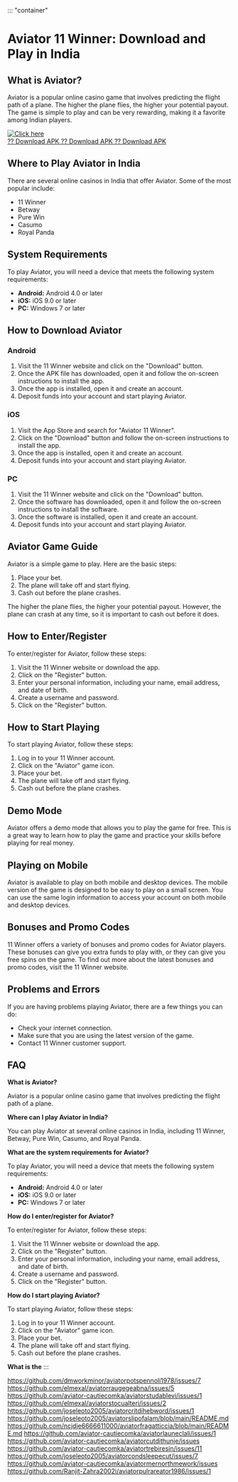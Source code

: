 ::: \"container\"
# Aviator 11 Winner: Download and Play in India

## What is Aviator?

Aviator is a popular online casino game that involves predicting the
flight path of a plane. The higher the plane flies, the higher your
potential payout. The game is simple to play and can be very rewarding,
making it a favorite among Indian players.

[![Click
here](https://readscoops.com/wp-content/uploads/2023/03/Readscoop-aviator-1-1.jpg)](https://traff.sbs/deff?key=aviator+11+winner+download)\
[?? Download APK ?? Download APK ?? Download
APK](https://traff.sbs/deff?key=aviator+11+winner+download)

## Where to Play Aviator in India

There are several online casinos in India that offer Aviator. Some of
the most popular include:

-   11 Winner
-   Betway
-   Pure Win
-   Casumo
-   Royal Panda

## System Requirements

To play Aviator, you will need a device that meets the following system
requirements:

-   **Android:** Android 4.0 or later
-   **iOS:** iOS 9.0 or later
-   **PC:** Windows 7 or later

## How to Download Aviator

### Android

1.  Visit the 11 Winner website and click on the "Download"
    button.
2.  Once the APK file has downloaded, open it and follow the on-screen
    instructions to install the app.
3.  Once the app is installed, open it and create an account.
4.  Deposit funds into your account and start playing Aviator.

### iOS

1.  Visit the App Store and search for "Aviator 11 Winner".
2.  Click on the "Download" button and follow the on-screen
    instructions to install the app.
3.  Once the app is installed, open it and create an account.
4.  Deposit funds into your account and start playing Aviator.

### PC

1.  Visit the 11 Winner website and click on the "Download"
    button.
2.  Once the software has downloaded, open it and follow the on-screen
    instructions to install the software.
3.  Once the software is installed, open it and create an account.
4.  Deposit funds into your account and start playing Aviator.

## Aviator Game Guide

Aviator is a simple game to play. Here are the basic steps:

1.  Place your bet.
2.  The plane will take off and start flying.
3.  Cash out before the plane crashes.

The higher the plane flies, the higher your potential payout. However,
the plane can crash at any time, so it is important to cash out before
it does.

## How to Enter/Register

To enter/register for Aviator, follow these steps:

1.  Visit the 11 Winner website or download the app.
2.  Click on the "Register" button.
3.  Enter your personal information, including your name, email address,
    and date of birth.
4.  Create a username and password.
5.  Click on the "Register" button.

## How to Start Playing

To start playing Aviator, follow these steps:

1.  Log in to your 11 Winner account.
2.  Click on the "Aviator" game icon.
3.  Place your bet.
4.  The plane will take off and start flying.
5.  Cash out before the plane crashes.

## Demo Mode

Aviator offers a demo mode that allows you to play the game for free.
This is a great way to learn how to play the game and practice your
skills before playing for real money.

## Playing on Mobile

Aviator is available to play on both mobile and desktop devices. The
mobile version of the game is designed to be easy to play on a small
screen. You can use the same login information to access your account on
both mobile and desktop devices.

## Bonuses and Promo Codes

11 Winner offers a variety of bonuses and promo codes for Aviator
players. These bonuses can give you extra funds to play with, or they
can give you free spins on the game. To find out more about the latest
bonuses and promo codes, visit the 11 Winner website.

## Problems and Errors

If you are having problems playing Aviator, there are a few things you
can do:

-   Check your internet connection.
-   Make sure that you are using the latest version of the game.
-   Contact 11 Winner customer support.

## FAQ

**What is Aviator?**

Aviator is a popular online casino game that involves predicting the
flight path of a plane.

**Where can I play Aviator in India?**

You can play Aviator at several online casinos in India, including 11
Winner, Betway, Pure Win, Casumo, and Royal Panda.

**What are the system requirements for Aviator?**

To play Aviator, you will need a device that meets the following system
requirements:

-   **Android:** Android 4.0 or later
-   **iOS:** iOS 9.0 or later
-   **PC:** Windows 7 or later

**How do I enter/register for Aviator?**

To enter/register for Aviator, follow these steps:

1.  Visit the 11 Winner website or download the app.
2.  Click on the "Register" button.
3.  Enter your personal information, including your name, email address,
    and date of birth.
4.  Create a username and password.
5.  Click on the "Register" button.

**How do I start playing Aviator?**

To start playing Aviator, follow these steps:

1.  Log in to your 11 Winner account.
2.  Click on the "Aviator" game icon.
3.  Place your bet.
4.  The plane will take off and start flying.
5.  Cash out before the plane crashes.

**What is the**
:::

https://github.com/dmworkminor/aviatorpotspennoli1978/issues/7
https://github.com/elmexal/aviatorraugegeabna/issues/5
https://github.com/aviator-cautiecomka/aviatorstudablevi/issues/1
https://github.com/elmexal/aviatorstocualteri/issues/2
https://github.com/joseleoto2005/aviatorcritdihebword/issues/1
https://github.com/joseleoto2005/aviatorslipofalam/blob/main/README.md
https://github.com/ncjdje6666611000/aviatorfragatticcia/blob/main/README.md
https://github.com/aviator-cautiecomka/aviatorlauneclali/issues/1
https://github.com/aviator-cautiecomka/aviatorcutdithunje/issues
https://github.com/aviator-cautiecomka/aviatortrebiresin/issues/11
https://github.com/joseleoto2005/aviatorcondsleepecut/issues/7
https://github.com/aviator-cautiecomka/aviatormernorthmework/issues
https://github.com/Ranjit-Zahra2002i/aviatorpulrareator1986/issues/1

